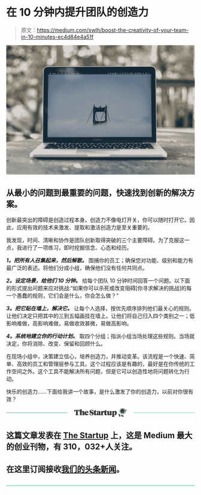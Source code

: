 # 在 10 分钟内提升团队的创造力

> 原文：<https://medium.com/swlh/boost-the-creativity-of-your-team-in-10-minutes-ec4d84e4a51f>

![](img/ba56519f77e4ab4898b64b68a11a7390.png)

## 从最小的问题到最重要的问题，快速找到创新的解决方案。

创新最突出的障碍是创造过程本身。创造力不像电灯开关，你可以随时打开它。因此，应用有效的技术来激发、提取和激活创造力是至关重要的。

我发现，时间、清晰和协作是团队创新取得突破的三个主要障碍。为了克服这一点，我进行了一项练习，即时挖掘信念、心态和经历。

***1。把所有人召集起来，然后解散。***
围捕你的员工；确保您对功能、级别和能力有最广泛的表述。将他们分成小组，确保他们没有任何共同点。

***2。设定场景，给他们 10 分钟。***
给每个团队 10 分钟时间回答一个问题。以下面的形式提出问题来应对挑战:“如果你可以杀死或改变阻碍[你寻求解决的挑战]的每一个愚蠢的规则，它们会是什么，你会怎么做？”

***3。把它贴在墙上，解决它。***
让每个人选择，按优先顺序排列他们最关心的规则。让他们决定只把其中的三到五幅画挂在墙上。让他们将自己归入四个类别之一；低影响难做，高影响难做，易做收效甚微，易做高影响。

***4。系统地建立你的行动计划。***
取四个分组；指派小组当场处理这些规则。当场就决定，你将消除、改变、保留和回顾什么。

在现场小组中，决策建立信心，培养创造力，并推动变革。该流程是一个快速、简单、高效的员工和管理层参与工具。这个过程应该是有趣的，最好是在你传统的工作空间之外。这个工具不能解决所有问题，但是它可以创造性地将问题转化为行动。

快乐的创造力……下面给我讲一个故事，是什么激发了你的创造力，以前对你很有效？

[![](img/308a8d84fb9b2fab43d66c117fcc4bb4.png)](https://medium.com/swlh)

## 这篇文章发表在 [The Startup](https://medium.com/swlh) 上，这是 Medium 最大的创业刊物，有 310，032+人关注。

## 在这里订阅接收[我们的头条新闻](http://growthsupply.com/the-startup-newsletter/)。

[![](img/b0164736ea17a63403e660de5dedf91a.png)](https://medium.com/swlh)